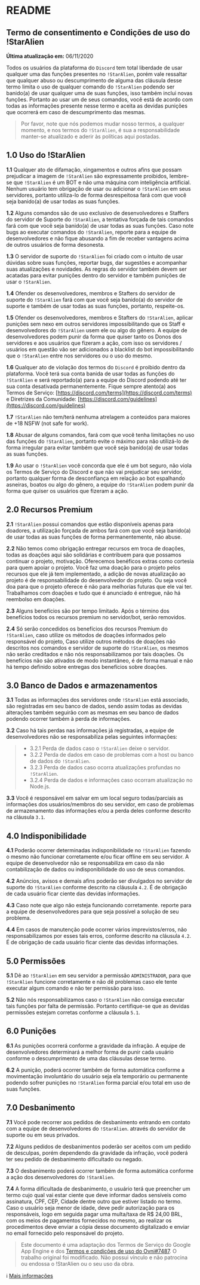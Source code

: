 # README

## Termo de consentimento e Condições de uso do !StarAlien

**Última atualização em:** 06/11/2020

Todos os usuários da plataforma do `Discord` tem total liberdade de usar qualquer uma das funções presentes no `!StarAlien`, porém vale ressaltar que qualquer abuso ou descumprimento de alguma das cláusula desse termo limita o uso de qualquer comando do `!StarAlien` podendo ser banido\(a\) de usar qualquer uma de suas funções, isso também inclui novas funções. Portanto ao usar um de seus comandos, você está de acordo com todas as informações presente nesse termo e aceita as devidas punições que ocorrerá em caso de descumprimento das mesmas.

> Por favor, note que nós podemos mudar nosso termos, a qualquer momento, e nos termos do `!StarAlien`, é sua a responsabilidade manter-se atualizado e aderir às políticas aqui postadas.

## 1.0 Uso do !StarAlien

**1.1** Qualquer ato de difamação, xingamentos e outros afins que possam prejudicar a imagem de `!StarAlien` são expressamente proibidos, lembre-se que `!StarAlien` é um BOT e não uma máquina com inteligência artificial. Nenhum usuário tem obrigação de usar ou adicionar o `!StarAlien` em seus servidores, portanto utiliza-lo de forma desrespeitosa fará com que você seja banido\(a\) de usar todas as suas funções.

**1.2** Alguns comandos são de uso exclusivo de desenvolvedores e Staffers do servidor de Suporte do `!StarAlien`, a tentativa forçada de tais comandos fará com que você seja banido\(a\) de usar todas as suas funções. Caso note bugs ao executar comandos do `!StarAlien`, reporte para a equipe de desenvolvedores e não fique abusando a fim de receber vantagens acima de outros usuários de forma desonesta.

**1.3** O servidor de suporte do `!StarAlien` foi criado com o intuito de usar dúvidas sobre suas funções, reportar bugs, dar sugestões e acompanhar suas atualizações e novidades. As regras do servidor também devem ser acatadas para evitar punições dentro do servidor e também punições de usar o `!StarAlien`.

**1.4** Ofender os desenvolvedores, membros e Stafters do servidor de suporte do `!StarAlien` fará com que você seja banido\(a\) do servidor de suporte e também de usar todas as suas funções, portanto, respeite-os.

**1.5** Ofender os desenvolvedores, membros e Stafters do `!StarAlien`, aplicar punições sem nexo em outros servidores impossibilitando que os Staff e desenvolvedores do `!StarAlien` usem ele ou algo do gênero. A equipe de desenvolvedores podem punir da forma que quiser tanto os Donos dos servidores e aos usuários que fizeram a ação, com isso os servidores / usuários em questão vão ser adicionados a blacklist do bot impossibilitando que o `!StarAlien` entre nos servidores ou o uso do mesmo.

**1.6** Qualquer ato de violação dos termos do `Discord` é proibido dentro da plataforma. Você terá sua conta banida de usar todas as funções do `!StarAlien` e será reportado\(a\) para a equipe do Discord podendo até ter sua conta desativada permanentemente. Fique sempre atento\(a\) aos Termos de Serviço: [https://discord.com/terms](https://discord.com/terms) e Diretrizes da Comunidade: [https://discord.com/guidelines](https://discord.com/guidelines)

**1.7** `!StarAlien` não tem/terá nenhuma atrelagem a conteúdos para maiores de +18 NSFW \(not safe for work\).

**1.8** Abusar de alguns comandos, fará com que você tenha limitações no uso das funções do `!StarAlien`, portanto evite o máximo para não utilizá-lo de forma irregular para evitar também que você seja banido\(a\) de usar todas as suas funções.

**1.9** Ao usar o `!StarAlien` você concorda que ele é um bot seguro, não viola os Termos de Serviço do Discord e que não vai prejudicar seu servidor, portanto qualquer forma de desconfiança em relação ao bot espalhando asneiras, boatos ou algo do gênero, a equipe do `!StarAlien` podem punir da forma que quiser os usuários que fizeram a ação.

## 2.0 Recursos Premium

**2.1** `!StarAlien` possui comandos que estão disponíveis apenas para doadores, a utilização forçada de ambos fará com que você seja banido\(a\) de usar todas as suas funções de forma permanentemente, não abuse.

**2.2** Não temos como obrigação entregar recursos em troca de doações, todas as doações aqui são solidárias e contribuem para que possamos continuar o projeto, motivação. Oferecemos benéficos extras como cortesia para quem apoiar o projeto. Você faz uma doação para o projeto pelos recursos que ele já tem implementado, a adição de novas atualização ao projeto é de responsabilidade do desenvolvedor do projeto. Ou seja você doa para que o projeto oferece é não para melhorias futuras que ele vai ter. Trabalhamos com doações e tudo que é anunciado é entregue, não há reembolso em doações.

**2.3** Alguns benefícios são por tempo limitado. Após o término dos benefícios todos os recursos premium no servidor/bot, serão removidos.

**2.4** Só serão concedidos os benefícios dos recursos Premium do `!StarAlien`, caso utilize os métodos de doações informados pelo responsável do projeto, Caso utilize outros métodos de doações não descritos nos comandos e servidor de suporte do `!StarAlien`, os mesmos não serão creditados e não nós responsabilizamos por tais doações. Os benefícios não são ativados de modo instantâneo, é de forma manual e não há tempo definido sobre entregas dos benefícios sobre doações.

## 3.0 Banco de Dados e armazenamentos

**3.1** Todas as informações dos servidores onde `!StarAlien` está associado, são registradas em seu banco de dados, sendo assim todas as devidas alterações também seguirão com as mesmas em seu banco de dados podendo ocorrer também à perda de informações.

**3.2** Caso há tais perdas nas informações já registradas, a equipe de desenvolvedores não se responsabiliza pelas seguintes informações:

> * 3.2.1 Perda de dados caso o `!StarAlien` deixe o servidor.
> * 3.2.2 Perda de dados em caso de problemas com a host ou banco de dados do `!StarAlien`.
> * 3.2.3 Perda de dados caso ocorra atualizações profundas no `!StarAlien`.
> * 3.2.4 Perda de dados e informações caso ocorram atualização no Node.js.

**3.3** Você é responsável em salvar em um local seguro todas/parciais as informações dos usuários/membros do seu servidor, em caso de problemas de armazenamento das informações e/ou a perda deles conforme descrito na cláusula `3.1`.

## 4.0 Indisponibilidade

**4.1** Poderão ocorrer determinadas indisponibilidade no `!StarAlien` fazendo o mesmo não funcionar corretamente e/ou ficar offline em seu servidor. A equipe de desenvolvedor não se responsabiliza em caso da não contabilização de dados ou indisponibilidade do uso de seus comandos.

**4.2** Anúncios, avisos e demais afins poderão ser divulgados no servidor de suporte do `!StarAlien` conforme descrito na cláusula `4.2`. É de obrigação de cada usuário ficar ciente das devidas informações.

**4.3** Caso note que algo não esteja funcionando corretamente. reporte para a equipe de desenvolvedores para que seja possível a solução de seu problema.

**4.4** Em casos de manutenção pode ocorrer vários imprevistos/erros, não responsabilizamos por esses tais erros, conforme descrito na cláusula `4.2`. É de obrigação de cada usuário ficar ciente das devidas informações.

## 5.0 Permissões

**5.1** Dê ao `!StarAlien` em seu servidor a permissão `ADMINISTRADOR`, para que `!StarAlien` funcione corretamente e não dê problemas caso ele tente executar algum comando e não ter permissão para isso.

**5.2** Não nós responsabilizamos caso o `!StarAlien` não consiga executar tais funções por falta de permissão. Portanto certifique-se que as devidas permissões estejam corretas conforme a cláusula `5.1`.

## 6.0 Punições

**6.1** As punições ocorrerá conforme a gravidade da infração. A equipe de desenvolvedores determinará a melhor forma de punir cada usuário conforme o descumprimento de uma das cláusulas desse termo.

**6.2** A punição, poderá ocorrer também de forma automática conforme a movimentação involuntário do usuário seja ela temporário ou permanente podendo sofrer punições no `!StarAlien` forma parcial e/ou total em uso de suas funções.

## 7.0 Desbanimento

**7.1** Você pode recorrer aos pedidos de desbanimento entrando em contato com a equipe de desenvolvedores do `!StarAlien`. através do servidor de suporte ou em seus privados.

**7.2** Alguns pedidos de desbanimentos poderão ser aceitos com um pedido de desculpas, porém dependendo da gravidade da infração, você poderá ter seu pedido de desbanimento dificultado ou negado.

**7.3** O desbanimento poderá ocorrer também de forma automática conforme a ação dos desenvolvedores do `!StarAlien`.

**7.4** A forma dificultada de desbanimento, o usuário terá que preencher um termo cujo qual vai estar ciente que deve informar dados sensíveis como assinatura, CPF, CEP, Cidade dentre outro que estiver listado no termo. Caso o usuário seja menor de idade, deve pedir autorização para os responsáveis, logo em seguida pagar uma multa/taxa de R$ 24,00 BRL, com os meios de pagamentos fornecidos no mesmo, ao realizar os procedimentos deve enviar a cópia desse documento digitalizado e enviar no email fornecido pelo responsável do projeto.

> Este documento é uma adaptação dos Termos de Serviço do Google App Engine e dos [Termos e condições de uso do Ovni\#7487](https://docs.ovnibot.com.br/terms). O trabalho original foi modificado. Não possui vínculo e não patrocina ou endossa o !StarAlien ou o seu uso da obra.

ℹ [Mais informações](https://github.com/StarlineBR/staralien/wiki)

